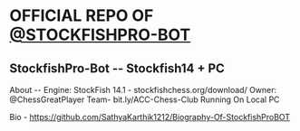 # OFFICIAL REPO OF [@STOCKFISHPRO-BOT](https://lichess.org/@/StockfishPro-Bot)
## StockfishPro-Bot -- Stockfish14 + PC

About -- Engine: StockFish 14.1 - stockfishchess.org/download/ Owner: @ChessGreatPlayer Team- bit.ly/ACC-Chess-Club Running On Local PC 

Bio - https://github.com/SathyaKarthik1212/Biography-Of-StockfishProBOT
